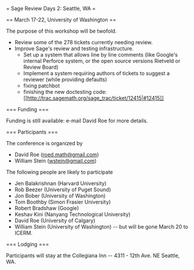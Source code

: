 = Sage Review Days 2: Seattle, WA =

== March 17-22, University of Washington ==

The purpose of this workshop will be twofold.
 * Review some of the 278 tickets currently needing review.
 * Improve Sage's review and testing infrastructure.  
   * Set up a system that allows line by line comments (like Google's internal Perforce system, or the open source versions Rietveld or Review Board)
   * Implement a system requiring authors of tickets to suggest a reviewer (while providing defaults)
   * fixing patchbot 
   * finishing the new doctesting code: [[http://trac.sagemath.org/sage_trac/ticket/12415|#12415]]

=== Funding ===

Funding is still available: e-mail David Roe for more details.

=== Participants ===

The conference is organized by

 * David Roe (roed.math@gmail.com)
 * William Stein (wstein@gmail.com)

The following people are likely to participate

 * Jen Balakrishnan (Harvard University)
 * Rob Beezer (University of Puget Sound)
 * Jon Bober (University of Washington)
 * Tom Boothby (Simon Frasier University)
 * Robert Bradshaw (Google)
 * Keshav Kini (Nanyang Technological University)
 * David Roe (University of Calgary)
 * William Stein (University of Washington) -- but will be gone March 20 to ICERM.

=== Lodging ===

Participants will stay at the Collegiana Inn -- 4311 - 12th Ave. NE Seattle, WA.
